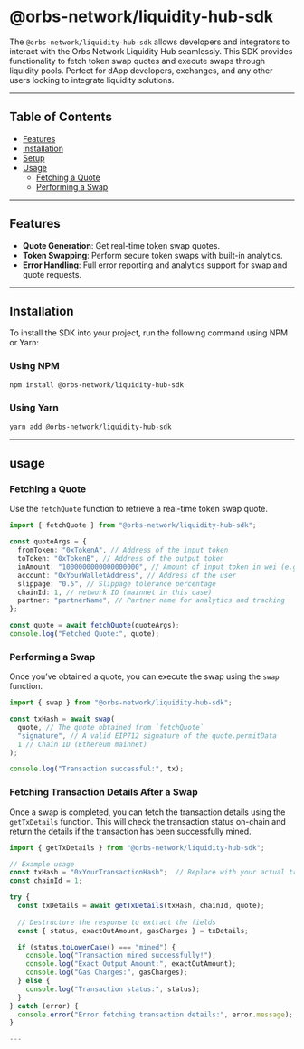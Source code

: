 # @orbs-network/liquidity-hub-sdk

The `@orbs-network/liquidity-hub-sdk` allows developers and integrators to interact with the Orbs Network Liquidity Hub seamlessly. This SDK provides functionality to fetch token swap quotes and execute swaps through liquidity pools. Perfect for dApp developers, exchanges, and any other users looking to integrate liquidity solutions.

---

## Table of Contents

- [Features](#features)
- [Installation](#installation)
- [Setup](#setup)
- [Usage](#usage)
  - [Fetching a Quote](#fetching-a-quote)
  - [Performing a Swap](#performing-a-swap)

---

## Features

- **Quote Generation**: Get real-time token swap quotes.
- **Token Swapping**: Perform secure token swaps with built-in analytics.
- **Error Handling**: Full error reporting and analytics support for swap and quote requests.

---

## Installation

To install the SDK into your project, run the following command using NPM or Yarn:

### Using NPM

```bash
npm install @orbs-network/liquidity-hub-sdk
```

### Using Yarn

```bash
yarn add @orbs-network/liquidity-hub-sdk
```

---

## usage

### Fetching a Quote 

Use the `fetchQuote` function to retrieve a real-time token swap quote.

```typescript
import { fetchQuote } from "@orbs-network/liquidity-hub-sdk";

const quoteArgs = {
  fromToken: "0xTokenA", // Address of the input token
  toToken: "0xTokenB", // Address of the output token
  inAmount: "1000000000000000000", // Amount of input token in wei (e.g., 1 token)
  account: "0xYourWalletAddress", // Address of the user
  slippage: "0.5", // Slippage tolerance percentage
  chainId: 1, // network ID (mainnet in this case)
  partner: "partnerName", // Partner name for analytics and tracking
};

const quote = await fetchQuote(quoteArgs);
console.log("Fetched Quote:", quote);
```


### Performing a Swap

Once you’ve obtained a quote, you can execute the swap using the `swap` function.

```typescript
import { swap } from "@orbs-network/liquidity-hub-sdk";

const txHash = await swap(
  quote, // The quote obtained from `fetchQuote`
  "signature", // A valid EIP712 signature of the quote.permitData 
  1 // Chain ID (Ethereum mainnet)
);

console.log("Transaction successful:", tx);
```



### Fetching Transaction Details After a Swap

Once a swap is completed, you can fetch the transaction details using the `getTxDetails` function. This will check the transaction status on-chain and return the details if the transaction has been successfully mined.

```typescript
import { getTxDetails } from "@orbs-network/liquidity-hub-sdk";

// Example usage
const txHash = "0xYourTransactionHash";  // Replace with your actual transaction hash
const chainId = 1;  

try {
  const txDetails = await getTxDetails(txHash, chainId, quote);
  
  // Destructure the response to extract the fields
  const { status, exactOutAmount, gasCharges } = txDetails;

  if (status.toLowerCase() === "mined") {
    console.log("Transaction mined successfully!");
    console.log("Exact Output Amount:", exactOutAmount);
    console.log("Gas Charges:", gasCharges);
  } else {
    console.log("Transaction status:", status);
  }
} catch (error) {
  console.error("Error fetching transaction details:", error.message);
}

---